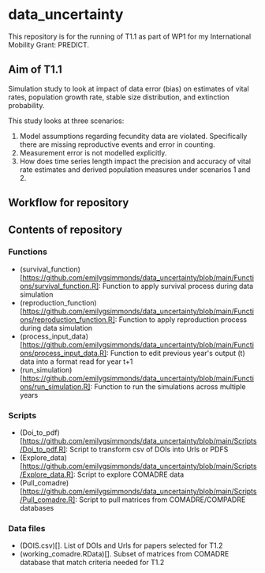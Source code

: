 # data_uncertainty

This repository is for the running of T1.1 as part of WP1 for my International Mobility Grant: PREDICT. 

## Aim of T1.1

Simulation study to look at impact of data error (bias) on estimates of vital rates, 
population growth rate, stable size distribution, and extinction probability. 

This study looks at three scenarios:

1) Model assumptions regarding fecundity data are violated. Specifically there are missing reproductive events and error in counting.
2) Measurement error is not modelled explicitly. 
3) How does time series length impact the precision and accuracy of vital rate estimates and derived population measures under scenarios 1 and 2. 

## Workflow for repository

## Contents of repository

### Functions

- (survival_function)[https://github.com/emilygsimmonds/data_uncertainty/blob/main/Functions/survival_function.R]: Function to apply survival process during data simulation
- (reproduction_function)[https://github.com/emilygsimmonds/data_uncertainty/blob/main/Functions/reproduction_function.R]: Function to apply reproduction process during data simulation
- (process_input_data)[https://github.com/emilygsimmonds/data_uncertainty/blob/main/Functions/process_input_data.R]: Function to edit previous year's output (t) data into a format read for year t+1
- (run_simulation)[https://github.com/emilygsimmonds/data_uncertainty/blob/main/Functions/run_simulation.R]: Function to run the simulations across multiple years

### Scripts

- (Doi_to_pdf)[https://github.com/emilygsimmonds/data_uncertainty/blob/main/Scripts/Doi_to_pdf.R]: Script to transform csv of DOIs into Urls or PDFS
- (Explore_data)[https://github.com/emilygsimmonds/data_uncertainty/blob/main/Scripts/Explore_data.R]: Script to explore COMADRE data
- (Pull_comadre)[https://github.com/emilygsimmonds/data_uncertainty/blob/main/Scripts/Pull_comadre.R]: Script to pull matrices from COMADRE/COMPADRE databases

### Data files

- (DOIS.csv)[]. List of DOIs and Urls for papers selected for T1.2
- (working_comadre.RData)[]. Subset of matrices from COMADRE database that match criteria needed for T1.2
